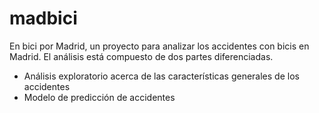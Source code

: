 # madbici

En bici por Madrid, un proyecto para analizar los accidentes con bicis en Madrid. El análisis está compuesto de dos partes diferenciadas. 

- Análisis exploratorio acerca de las características generales de los accidentes
- Modelo de predicción de accidentes
